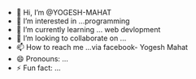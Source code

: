 - 👋 Hi, I’m @YOGESH-MAHAT
- 👀 I’m interested in ...programming
- 🌱 I’m currently learning ... web devlopment
- 💞️ I’m looking to collaborate on ...
- 📫 How to reach me ...via facebook- Yogesh Mahat
- 😄 Pronouns: ...
- ⚡ Fun fact: ...

<!---
YOGESH-MAHAT/YOGESH-MAHAT is a ✨ special ✨ repository because its `README.md` (this file) appears on your GitHub profile.
You can click the Preview link to take a look at your changes.
--->
